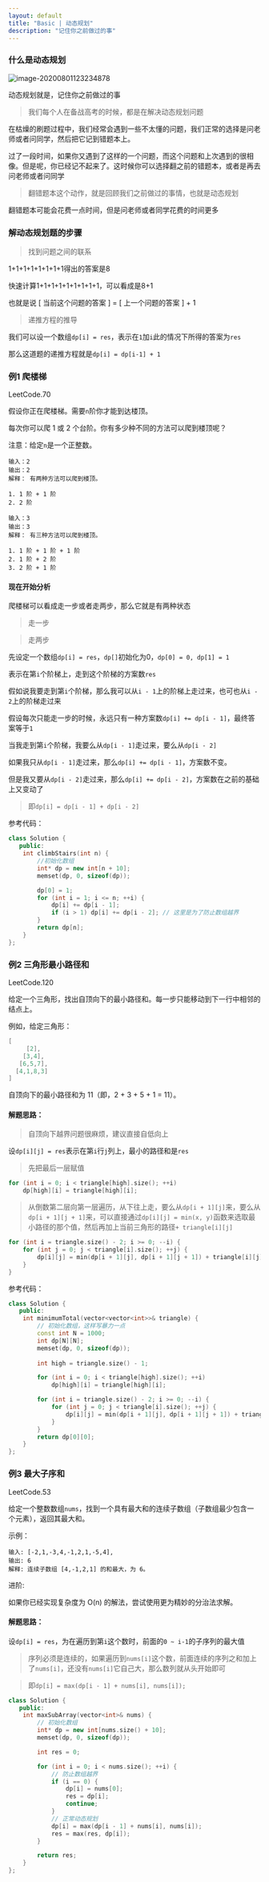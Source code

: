 ```yaml
---
layout: default
title: "Basic | 动态规划"
description: "记住你之前做过的事"
---
```


### 什么是动态规划

![image-20200801123234878](DynamicProgramming.assets/image-20200801123234878.png)

动态规划就是，记住你之前做过的事

> 我们每个人在备战高考的时候，都是在解决动态规划问题

在枯燥的刷题过程中，我们经常会遇到一些不太懂的问题，我们正常的选择是问老师或者问同学，然后把它记到错题本上。

过了一段时间，如果你又遇到了这样的一个问题，而这个问题和上次遇到的很相像。但是呢，你已经记不起来了。这时候你可以选择翻之前的错题本，或者是再去问老师或者问同学

> 翻错题本这个动作，就是回顾我们之前做过的事情，也就是动态规划

翻错题本可能会花费一点时间，但是问老师或者同学花费的时间更多

### 解动态规划题的步骤

> 找到问题之间的联系

1+1+1+1+1+1+1+1得出的答案是8

快速计算1+1+1+1+1+1+1+1+1，可以看成是8+1

也就是说 [ 当前这个问题的答案 ] = [ 上一个问题的答案 ] + 1

> 递推方程的推导

我们可以设一个数组`dp[i] = res`，表示在`1`加`i`此的情况下所得的答案为`res`

那么这道题的递推方程就是`dp[i] = dp[i-1] + 1`

### 例1 爬楼梯

LeetCode.70

假设你正在爬楼梯。需要`n`阶你才能到达楼顶。

每次你可以爬 1 或 2 个台阶。你有多少种不同的方法可以爬到楼顶呢？

注意：给定`n`是一个正整数。

```
输入：2
输出：2
解释： 有两种方法可以爬到楼顶。

1. 1 阶 + 1 阶
2. 2 阶
```
```
输入：3
输出：3
解释： 有三种方法可以爬到楼顶。

1. 1 阶 + 1 阶 + 1 阶
2. 1 阶 + 2 阶
3. 2 阶 + 1 阶
```

#### 现在开始分析

爬楼梯可以看成走一步或者走两步，那么它就是有两种状态

> 走一步

> 走两步

先设定一个数组`dp[i] = res`，`dp[]`初始化为0，`dp[0] = 0, dp[1] = 1`

表示在第`i`个阶梯上，走到这个阶梯的方案数`res`

假如说我要走到第`i`个阶梯，那么我可以从`i - 1`上的阶梯上走过来，也可也从`i - 2`上的阶梯走过来

假设每次只能走一步的时候，永远只有一种方案数`dp[i] += dp[i - 1]`，最终答案等于`1`

当我走到第`i`个阶梯，我要么从`dp[i - 1]`走过来，要么从`dp[i - 2]`

如果我只从`dp[i - 1]`走过来，那么`dp[i] += dp[i - 1]`，方案数不变。

但是我又要从`dp[i - 2]`走过来，那么`dp[i] += dp[i - 2]`，方案数在之前的基础上又变动了

> 即`dp[i] = dp[i - 1] + dp[i - 2]`

参考代码：
```c++
class Solution {
   public:
    int climbStairs(int n) {
        //初始化数组
        int* dp = new int[n + 10];
        memset(dp, 0, sizeof(dp));

        dp[0] = 1;
        for (int i = 1; i <= n; ++i) {
            dp[i] += dp[i - 1];
            if (i > 1) dp[i] += dp[i - 2]; // 这里是为了防止数组越界
        }
        return dp[n];
    }
};
```

### 例2 三角形最小路径和

LeetCode.120

给定一个三角形，找出自顶向下的最小路径和。每一步只能移动到下一行中相邻的结点上。

例如，给定三角形：

```c++
[
     [2],
    [3,4],
   [6,5,7],
  [4,1,8,3]
]
```

自顶向下的最小路径和为 11（即，2 + 3 + 5 + 1 = 11）。

#### 解题思路：

> 自顶向下越界问题很麻烦，建议直接自低向上

设`dp[i][j] = res`表示在第`i`行`j`列上，最小的路径和是`res`

> 先把最后一层赋值

```c++
for (int i = 0; i < triangle[high].size(); ++i)
    dp[high][i] = triangle[high][i];
```

> 从倒数第二层向第一层遍历，从下往上走，要么从`dp[i + 1][j]`来，要么从`dp[i + 1][j + 1]`来，可以直接通过`dp[i][j] = min(x, y)`函数来选取最小路径的那个值，然后再加上当前三角形的路径`+ triangle[i][j]`

```c++
for (int i = triangle.size() - 2; i >= 0; --i) {
    for (int j = 0; j < triangle[i].size(); ++j) {
        dp[i][j] = min(dp[i + 1][j], dp[i + 1][j + 1]) + triangle[i][j];
    }
}
```

参考代码：
```c++
class Solution {
   public:
    int minimumTotal(vector<vector<int>>& triangle) {
        // 初始化数组，这样写暴力一点
        const int N = 1000;
        int dp[N][N];
        memset(dp, 0, sizeof(dp));
        
        int high = triangle.size() - 1;

        for (int i = 0; i < triangle[high].size(); ++i)
            dp[high][i] = triangle[high][i];

        for (int i = triangle.size() - 2; i >= 0; --i) {
            for (int j = 0; j < triangle[i].size(); ++j) {
                dp[i][j] = min(dp[i + 1][j], dp[i + 1][j + 1]) + triangle[i][j];
            }
        }
        return dp[0][0];
    }
};
```

### 例3 最大子序和

LeetCode.53

给定一个整数数组`nums`，找到一个具有最大和的连续子数组（子数组最少包含一个元素），返回其最大和。

示例：
```
输入: [-2,1,-3,4,-1,2,1,-5,4],
输出: 6
解释: 连续子数组 [4,-1,2,1] 的和最大，为 6。
```

进阶:

如果你已经实现复杂度为 O(n) 的解法，尝试使用更为精妙的分治法求解。

#### 解题思路：

设`dp[i] = res`，为在遍历到第`i`这个数时，前面的`0 ~ i-1`的子序列的最大值

> 序列必须是连续的，如果遍历到`nums[i]`这个数，前面连续的序列之和加上了`nums[i]`，还没有`nums[i]`它自己大，那么数列就从头开始即可

> 即`dp[i] = max(dp[i - 1] + nums[i], nums[i]);`

```c++
class Solution {
   public:
    int maxSubArray(vector<int>& nums) {
        // 初始化数组
        int* dp = new int[nums.size() + 10];
        memset(dp, 0, sizeof(dp));

        int res = 0;

        for (int i = 0; i < nums.size(); ++i) {
            // 防止数组越界
            if (i == 0) {
                dp[i] = nums[0];
                res = dp[i];
                continue;
            }
            // 正常动态规划
            dp[i] = max(dp[i - 1] + nums[i], nums[i]);
            res = max(res, dp[i]);
        }

        return res;
    }
};
```